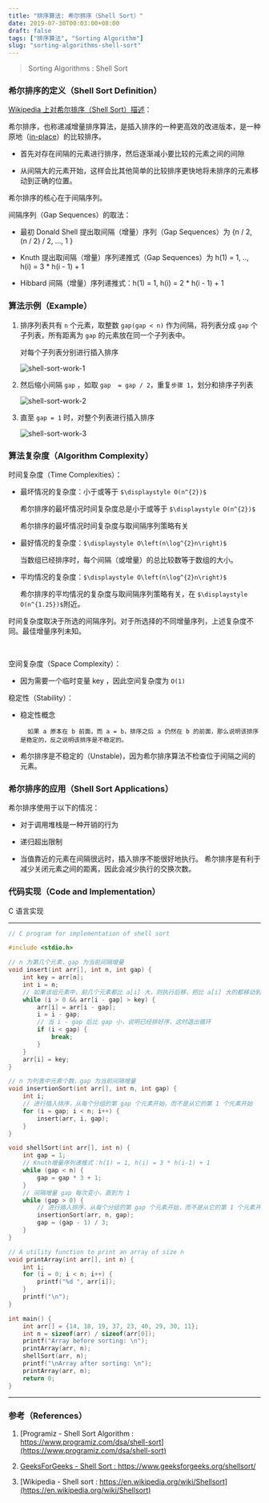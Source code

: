 ```yaml
---
title: "排序算法: 希尔排序（Shell Sort）"
date: 2019-07-30T00:03:00+08:00
draft: false
tags: ["排序算法", "Sorting Algorithm"]
slug: "sorting-algorithms-shell-sort"
---
```


> Sorting Algorithms : Shell Sort

### 希尔排序的定义（Shell Sort Definition）

[Wikipedia 上对希尔排序（Shell Sort）描述](https://en.wikipedia.org/wiki/Shellsort)：

希尔排序，也称递减增量排序算法，是插入排序的一种更高效的改进版本，是一种原地（[in-place](https://en.wikipedia.org/wiki/In-place_algorithm)）的比较排序。

- 首先对存在间隔的元素进行排序，然后逐渐减小要比较的元素之间的间隙

- 从间隔大的元素开始，这样会比其他简单的比较排序更快地将未排序的元素移动到正确的位置。

<!--more-->

希尔排序的核心在于间隔序列。

间隔序列（Gap Sequences）的取法：

- 最初 Donald Shell 提出取间隔（增量）序列（Gap Sequences）为 {n / 2, (n / 2) / 2, ..., 1 }

- Knuth 提出取间隔（增量）序列递推式（Gap Sequences）为 h(1) = 1, ..,  h(i) = 3 * h(i - 1) + 1

- Hibbard 间隔（增量）序列递推式：h(1) = 1, h(i) = 2 * h(i - 1) + 1 

### 算法示例（Example）

1. 排序列表共有  `n` 个元素，取整数 `gap(gap < n)` 作为间隔，将列表分成 `gap` 个子列表，所有距离为 `gap` 的元素放在同一个子列表中。
	
	对每个子列表分别进行插入排序
	
	![shell-sort-work-1](/shell-sort-work-1.png)
	
2. 然后缩小间隔 `gap` ，如取 `gap  = gap / 2`，重复`步骤 1`，划分和排序子列表
	
	![shell-sort-work-2](/shell-sort-work-2.png)
	
3. 直至 `gap = 1` 时，对整个列表进行插入排序
	
	![shell-sort-work-3](/shell-sort-work-3.png)

### 算法复杂度（Algorithm Complexity）

时间复杂度（Time Complexities）：

- 最坏情况的复杂度：小于或等于 `$\displaystyle O(n^{2})$`

	希尔排序的最坏情况时间复杂度总是小于或等于 `$\displaystyle O(n^{2})$`
	
	希尔排序的最坏情况时间复杂度与取间隔序列策略有关
	
- 最好情况的复杂度：`$\displaystyle O\left(n\log^{2}n\right)$`

	当数组已经排序时，每个间隔（或增量）的总比较数等于数组的大小。

- 平均情况的复杂度：`$\displaystyle O\left(n\log^{2}n\right)$`

	希尔排序的平均情况的复杂度与取间隔序列策略有关，在 `$\displaystyle O(n^{1.25})$`附近。

时间复杂度取决于所选的间隔序列。对于所选择的不同增量序列，上述复杂度不同。最佳增量序列未知。

<br/>

空间复杂度（Space Complexity）：

- 因为需要一个临时变量 key ，因此空间复杂度为 `O(1)`

稳定性（Stability）：

- 稳定性概念

		如果 a 原本在 b 前面，而 a = b，排序之后 a 仍然在 b 的前面，那么说明该排序是稳定的，反之说明该排序是不稳定的。

- 希尔排序是不稳定的（Unstable)，因为希尔排序算法不检查位于间隔之间的元素。

### 希尔排序的应用（Shell Sort Applications）

希尔排序使用于以下的情况：

- 对于调用堆栈是一种开销的行为

- 递归超出限制

- 当值靠近的元素在间隔很远时，插入排序不能很好地执行。 希尔排序是有利于减少关闭元素之间的距离，因此会减少执行的交换次数。

### 代码实现（Code and Implementation）

C 语言实现

------

```c
// C program for implementation of shell sort

#include <stdio.h>

// n 为第几个元素，gap 为当前间隔增量
void insert(int arr[], int n, int gap) {
    int key = arr[n];
    int i = n;
    // 如果该组元素中，前几个元素都比 a[i] 大，则执行后移，把比 a[i] 大的都移动到 a[i] 后面
    while (i > 0 && arr[i - gap] > key) {
        arr[i] = arr[i - gap];
        i = i - gap;
        // 当 i - gap 后比 gap 小，说明已经排好序，这时退出循环
        if (i < gap) {
            break;
        }
    }
    arr[i] = key;
}

// n 为列表中元素个数，gap 为当前间隔增量
void insertionSort(int arr[], int n, int gap) {
    int i;
    // 进行插入排序，从每个分组的第 gap 个元素开始，而不是从它的第 1 个元素开始
    for (i = gap; i < n; i++) {
        insert(arr, i, gap);
    }
}

void shellSort(int arr[], int n) {
    int gap = 1;
    // Knuth增量序列递推式：h(1) = 1, h(i) = 3 * h(i-1) + 1
    while (gap < n) {
        gap = gap * 3 + 1;
    }
    // 间隔增量 gap 每次变小，直到为 1
    while (gap > 0) {
        // 进行插入排序，从每个分组的第 gap 个元素开始，而不是从它的第 1 个元素开始
        insertionSort(arr, n, gap);
        gap = (gap - 1) / 3;
    }
}

// A utility function to print an array of size n
void printArray(int arr[], int n) {
    int i;
    for (i = 0; i < n; i++) {
        printf("%d ", arr[i]);
    }
    printf("\n");
}

int main() {
    int arr[] = {14, 18, 19, 37, 23, 40, 29, 30, 11};
    int n = sizeof(arr) / sizeof(arr[0]);
    printf("Array before sorting: \n");
    printArray(arr, n);
    shellSort(arr, n);
    printf("\nArray after sorting: \n");
    printArray(arr, n);
    return 0;
}
```

------

### 参考（References）

1. [Programiz - Shell Sort Algorithm : https://www.programiz.com/dsa/shell-sort](https://www.programiz.com/dsa/shell-sort)

2. [GeeksForGeeks - Shell Sort : https://www.geeksforgeeks.org/shellsort/ ](https://www.geeksforgeeks.org/shellsort/ )

3. [Wikipedia - Shell sort : https://en.wikipedia.org/wiki/Shellsort](https://en.wikipedia.org/wiki/Shellsort)

